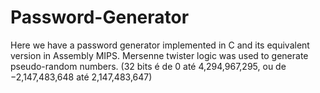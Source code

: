 # Password-Generator
Here we have a password generator implemented in C and its equivalent version in Assembly MIPS. Mersenne twister logic was used to generate pseudo-random numbers.
(32 bits é de 0 até 4,294,967,295, ou de −2,147,483,648 até 2,147,483,647)
